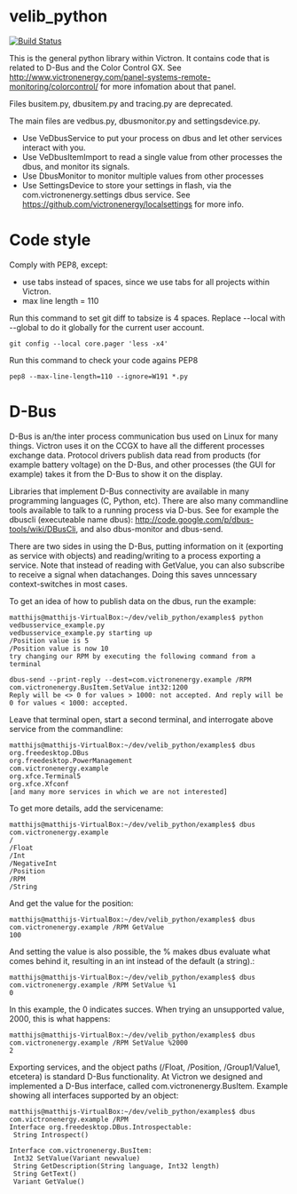 velib_python
============

[![Build Status](https://travis-ci.com/victronenergy/velib_python.svg?branch=master)](https://travis-ci.org/victronenergy/velib_python)

This is the general python library within Victron. It contains code that is related to D-Bus and the Color
Control GX. See http://www.victronenergy.com/panel-systems-remote-monitoring/colorcontrol/ for more
infomation about that panel.

Files  busitem.py, dbusitem.py and tracing.py are deprecated.

The main files are vedbus.py, dbusmonitor.py and settingsdevice.py.

- Use VeDbusService to put your process on dbus and let other services interact with you.
- Use VeDbusItemImport to read a single value from other processes the dbus, and monitor its signals.
- Use DbusMonitor to monitor multiple values from other processes
- Use SettingsDevice to store your settings in flash, via the com.victronenergy.settings dbus service. See
https://github.com/victronenergy/localsettings for more info.

Code style
==========

Comply with PEP8, except:
- use tabs instead of spaces, since we use tabs for all projects within Victron.
- max line length = 110

Run this command to set git diff to tabsize is 4 spaces. Replace --local with --global to do it globally for the current
user account.

    git config --local core.pager 'less -x4'

Run this command to check your code agains PEP8

    pep8 --max-line-length=110 --ignore=W191 *.py
    
D-Bus
=====

D-Bus is an/the inter process communication bus used on Linux for many things. Victron uses it on the CCGX to have all the different processes exchange data. Protocol drivers publish data read from products (for example battery voltage) on the D-Bus, and other processes (the GUI for example) takes it from the D-Bus to show it on the display.

Libraries that implement D-Bus connectivity are available in many programming languages (C, Python, etc). There are also many commandline tools available to talk to a running process via D-bus. See for example the dbuscli (executeable name dbus): http://code.google.com/p/dbus-tools/wiki/DBusCli, and also dbus-monitor and dbus-send.

There are two sides in using the D-Bus, putting information on it (exporting as service with objects) and reading/writing to a process exporting a service. Note that instead of reading with GetValue, you can also subscribe to receive a signal when datachanges. Doing this saves unncessary context-switches in most cases.

To get an idea of how to publish data on the dbus, run the example:

    matthijs@matthijs-VirtualBox:~/dev/velib_python/examples$ python vedbusservice_example.py 
    vedbusservice_example.py starting up
    /Position value is 5
    /Position value is now 10
    try changing our RPM by executing the following command from a terminal

    dbus-send --print-reply --dest=com.victronenergy.example /RPM com.victronenergy.BusItem.SetValue int32:1200
    Reply will be <> 0 for values > 1000: not accepted. And reply will be 0 for values < 1000: accepted.
    
Leave that terminal open, start a second terminal, and interrogate above service from the commandline:

    matthijs@matthijs-VirtualBox:~/dev/velib_python/examples$ dbus
    org.freedesktop.DBus
    org.freedesktop.PowerManagement
    com.victronenergy.example
    org.xfce.Terminal5
    org.xfce.Xfconf
    [and many more services in which we are not interested]
    
To get more details, add the servicename:

    matthijs@matthijs-VirtualBox:~/dev/velib_python/examples$ dbus com.victronenergy.example
    /
    /Float
    /Int
    /NegativeInt
    /Position
    /RPM
    /String

And get the value for the position:

    matthijs@matthijs-VirtualBox:~/dev/velib_python/examples$ dbus com.victronenergy.example /RPM GetValue
    100

And setting the value is also possible, the % makes dbus evaluate what comes behind it, resulting in an int instead of the default (a string).:

    matthijs@matthijs-VirtualBox:~/dev/velib_python/examples$ dbus com.victronenergy.example /RPM SetValue %1
    0

In this example, the 0 indicates succes. When trying an unsupported value, 2000, this is what happens:

    matthijs@matthijs-VirtualBox:~/dev/velib_python/examples$ dbus com.victronenergy.example /RPM SetValue %2000
    2

Exporting services, and the object paths (/Float, /Position, /Group1/Value1, etcetera) is standard D-Bus functionality. At Victron we designed and implemented a D-Bus interface, called com.victronenergy.BusItem. Example showing all interfaces supported by an object:

    matthijs@matthijs-VirtualBox:~/dev/velib_python/examples$ dbus com.victronenergy.example /RPM
    Interface org.freedesktop.DBus.Introspectable:
     String Introspect()
    
    Interface com.victronenergy.BusItem:
     Int32 SetValue(Variant newvalue)
     String GetDescription(String language, Int32 length)
     String GetText()
     Variant GetValue()